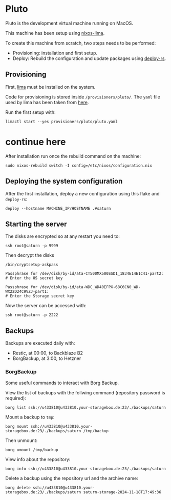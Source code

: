 # Pluto

Pluto is the development virtual machine running on MacOS.

This machine has been setup using [nixos-lima](https://github.com/nixos-lima/nixos-lima).

To create this machine from scratch, two steps needs to be performed:

- Provisioning: installation and first setup.
- Deploy: Rebuild the configuration and update packages using [deploy-rs](https://github.com/serokell/deploy-rs).

## Provisioning

First, [lima](https://lima-vm.io/) must be installed on the system.

Code for provisioning is stored inside `/provisioners/pluto/`. The `yaml` file used by lima has been taken from [here](https://github.com/nixos-lima/nixos-lima-config-sample?tab=readme-ov-file).

Run the first setup with:

```
limactl start --yes provisioners/pluto/pluto.yaml
```

# continue here



After installation run once the rebuild command on the machine:

```
sudo nixos-rebuild switch -I config=/etc/nixos/configuration.nix
```

## Deploying the system configuration

After the first installation, deploy a new configuration using this flake and `deploy-rs`:

```
deploy --hostname MACHINE_IP/HOSTNAME .#saturn
```

## Starting the server

The disks are encrypted so at any restart you need to:

```
ssh root@saturn -p 9999
```

Then decrypt the disks

```
/bin/cryptsetup-askpass

Passphrase for /dev/disk/by-id/ata-CT500MX500SSD1_1834E14E1C41-part2:
# Enter the OS secret key

Passphrase for /dev/disk/by-id/ata-WDC_WD40EFPX-68C6CN0_WD-WX22D24C9VZJ-part1:
# Enter the Storage secret key
```

Now the server can be accessed with:

```
ssh root@saturn -p 2222
```

## Backups

Backups are executed daily with:

- Restic, at 00:00, to Backblaze B2
- BorgBackup, at 3:00, to Hetzner

### BorgBackup

Some useful commands to interact with Borg Backup.

View the list of backups with the follwing command (repository password is required):

```
borg list ssh://u433810@u433810.your-storagebox.de:23/./backups/saturn
```

Mount a backup to `tmp`:

```
borg mount ssh://u433810@u433810.your-storagebox.de:23/./backups/saturn /tmp/backup
```

Then unmount:

```
borg umount /tmp/backup
```

View info about the repository:

```
borg info ssh://u433810@u433810.your-storagebox.de:23/./backups/saturn
```

Delete a backup using the repository url and the archive name:

```
borg delete ssh://u433810@u433810.your-storagebox.de:23/./backups/saturn saturn-storage-2024-11-18T17:49:36
```
